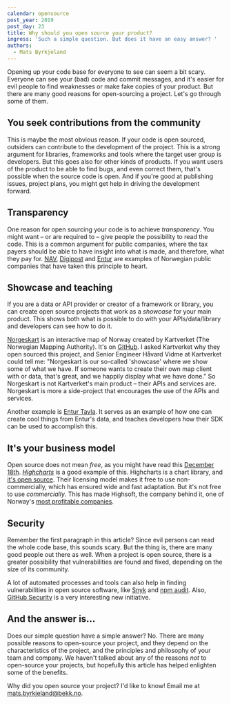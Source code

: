 ```yaml
---
calendar: opensource
post_year: 2019
post_day: 23
title: Why should you open source your product?
ingress: 'Such a simple question. But does it have an easy answer? '
authors:
  - Mats Byrkjeland
---
```

Opening up your code base for everyone to see can seem a bit scary. Everyone can see your (bad) code and commit messages, and it's easier for evil people to find weaknesses or make fake copies of your product. But there are many good reasons for open-sourcing a project. Let's go through some of them.

## You seek contributions from the community
This is maybe the most obvious reason. If your code is open sourced, outsiders can contribute to the development of the project. This is a strong argument for libraries, frameworks and tools where the target user group is developers. But this goes also for other kinds of products. If you want users of the product to be able to find bugs, and even correct them, that's possible when the source code is open. And if you're good at publishing issues, project plans, you might get help in driving the development forward.

## Transparency
One reason for open sourcing your code is to achieve _transparency_. You might want – or are required to – give people the possibility to read the code. This is a common argument for public companies, where the tax payers should be able to have insight into what is made, and therefore, what they pay for. [NAV](https://github.com/navikt), [Digipost](https://github.com/digipost) and [Entur](https://github.com/entur) are examples of Norwegian public companies that have taken this principle to heart.

## Showcase and teaching
If you are a data or API provider or creator of a framework or library, you can create open source projects that work as a _showcase_ for your main product. This shows both what is possible to do with your APIs/data/library and developers can see how to do it.

[Norgeskart](https://norgeskart.no) is an interactive map of Norway created by Kartverket (The Norwegian Mapping Authority). It's on [GitHub](https://github.com/kartverket/norgeskart3). I asked Kartverket why they open sourced this project, and Senior Engineer Håvard Vidme at Kartverket could tell me: "Norgeskart is our so-called 'showcase' where we show some of what we have. If someone wants to create their own map client with or data, that's great, and we happily display what we have done." So Norgeskart is not Kartverket's main product – their APIs and services are. Norgeskart is more a side-project that encourages the use of the APIs and services. 

Another example is [Entur Tavla](https://github.com/entur/tavla). It serves as an example of how one can create cool things from Entur's data, and teaches developers how their SDK can be used to accomplish this.

## It's your business model
Open source does not mean _free_, as you might have read this [December 18th](https://opensource.christmas/2019/18). [_Highcharts_](https://www.highcharts.com/) is a good example of this. Highcharts is a chart library, and [it's open source](https://github.com/highcharts/highcharts). Their licensing model makes it free to use non-commercially, which has ensured wide and fast adaptation. But it's not free to use _commercially_. This has made Highsoft, the company behind it, one of Norway's [most profitable companies](https://www.bt.no/nyheter/okonomi/i/e8v5La/denne-gjengen-har-skapt-en-av-landets-aller-mest-loennsomme-bedrifter).

## Security
Remember the first paragraph in this article? Since evil persons can read the whole code base, this sounds scary. But the thing is, there are many good people out there as well. When a project is open source, there is a greater possibility that vulnerabilities are found and fixed, depending on the size of its community. 

A lot of automated processes and tools can also help in finding vulnerabilities in open source software, like [Snyk](https://snyk.io/) and [npm audit](https://docs.npmjs.com/cli/audit). Also, [GitHub Security](https://github.com/security) is a very interesting new initiative. 

## And the answer is...
Does our simple question have a simple answer? No. There are many possible reasons to open-source your project, and they depend on the characteristics of the project, and the principles and philosophy of your team and company. 
We haven't talked about any of the reasons _not_ to open-source your projects, but hopefully this article has helped enlighten some of the benefits.

Why did you open source your project? I'd like to know! Email me at mats.byrkjeland@bekk.no.
